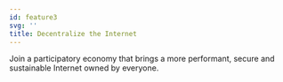 ```yaml
---
id: feature3
svg: ''
title: Decentralize the Internet
---
```


Join a participatory economy that brings a more performant, secure and sustainable Internet owned by everyone.
